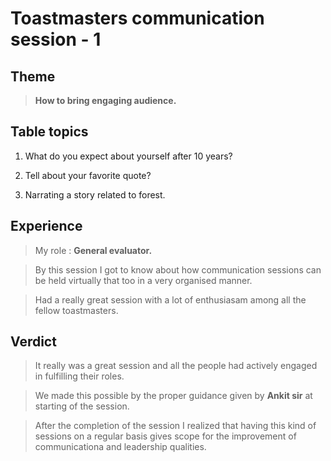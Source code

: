 # Toastmasters communication session - 1


## Theme


> **How to bring engaging audience.**


## Table topics


1. What do you expect about yourself after 10 years?

2. Tell about your favorite quote? 

3. Narrating a story related to forest.


## Experience


> My role : **General evaluator.**

> By this session I got to know about how communication sessions can be held virtually that too in a very organised manner. 

> Had a really great session with a lot of enthusiasam among all the fellow toastmasters.


## Verdict


> It really was a great session and all the people had actively engaged in fulfilling their roles.

> We made this possible by the proper guidance given by **Ankit sir** at starting of the session.

> After the completion of the session I realized that having this kind of sessions on a regular basis gives scope for the improvement of communicationa and leadership qualities.  
